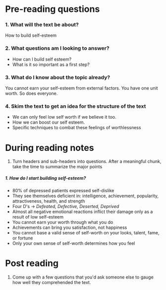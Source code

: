 # Pre-reading questions
### 1. What will the text be about?
How to build self-esteem
### 2. What questions am I looking to answer?
* How can I build self esteem?
* What is it so important as a first step?
### 3. What do I know about the topic already?

You cannot earn your self-esteem from external factors. You have one unit worth. So does everyone. 
### 4. Skim the text to get an idea for the structure of the text
* We can only feel low self worth if we believe it too.
* How we can boost our self esteem.
* Specific techniques to combat these feelings of worthlessness

# During reading notes
1. Turn headers and sub-headers into questions. After a meaningful chunk, take the time to summarize the major points
##### 1. How do I start building self-esteem?
* 80% of depressed patients expressed self-dislike
* They see themselves deficient in: intelligence, achievement, popularity, attractiveness, health, and strength
* Four D's -> *Defeated, Defective, Deserted, Deprived*
* Almost all negative emotional reactions inflict their damage only as a result of low self-esteem
* You cannot earn your worth through what you do
* Achievements can bring you satisfaction, not happiness
* You cannot base a valid sense of self-worth on your looks, talent, fame, or fortune
* Only your own sense of self-worth determines how you feel

# Post reading
1. Come up with a few questions that you'd ask someone else to gauge how well they comprehended the text.